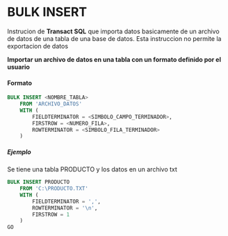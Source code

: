 # BULK INSERT 

Instrucion de **Transact SQL** que importa datos basicamente de un archivo de datos de una tabla de una base de datos. Esta instruccion no permite la exportacion de datos 

**Importar un archivo de datos en una tabla con un formato definido por el usuario**

#### Formato 
```sql 
BULK INSERT <NOMBRE_TABLA>
    FROM 'ARCHIVO_DATOS'
    WITH (
        FIELDTERMINATOR = <SIMBOLO_CAMPO_TERMINADOR>,
        FIRSTROW = <NUMERO_FILA>,
        ROWTERMINATOR = <SIMBOLO_FILA_TERMINADOR>
    )
```

##### Ejemplo
Se tiene una tabla PRODUCTO y los datos en un archivo txt

```sql
BULK INSERT PRODUCTO
    FROM 'C:\PRODUCTO.TXT'
    WITH (
        FIELDTERMINATOR = ',',
        ROWTERMINATOR = '\n',
        FIRSTROW = 1
    )
GO
```

